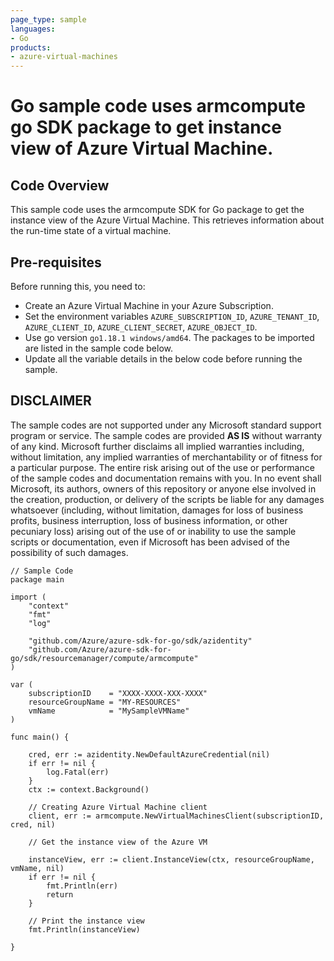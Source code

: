 ```yaml
---
page_type: sample
languages:
- Go
products:
- azure-virtual-machines	
---
```



# Go sample code uses armcompute go SDK package to get instance view of Azure Virtual Machine.


 ## Code Overview
 
 This sample code uses the armcompute SDK for Go package to get the instance view of the Azure Virtual Machine. This retrieves information about the run-time state of a virtual machine.
 
 ##  Pre-requisites
 Before running this, you need to: 
 - Create an Azure Virtual Machine in your Azure Subscription.
 - Set the environment variables `AZURE_SUBSCRIPTION_ID`, `AZURE_TENANT_ID`, `AZURE_CLIENT_ID`, `AZURE_CLIENT_SECRET`, `AZURE_OBJECT_ID`.
 - Use go version `go1.18.1 windows/amd64`. The packages to be imported are listed in the sample code below.
 - Update all the variable details in the below code before running the sample.


## DISCLAIMER

The sample codes are not supported under any Microsoft standard support program or service. The sample codes are provided **AS IS** without warranty of any kind. Microsoft further disclaims all implied warranties including, without limitation, any implied warranties of merchantability or of fitness for a particular purpose. The entire risk arising out of the use or performance of the sample codes and documentation remains with you. In no event shall Microsoft, its authors, owners of this repository or anyone else involved in the creation, production, or delivery of the scripts be liable for any damages whatsoever (including, without limitation, damages for loss of business profits, business interruption, loss of business information, or other pecuniary loss) arising out of the use of or inability to use the sample scripts or documentation, even if Microsoft has been advised of the possibility of such damages. 

```
// Sample Code
package main

import (
	"context"
	"fmt"
	"log"

	"github.com/Azure/azure-sdk-for-go/sdk/azidentity"
	"github.com/Azure/azure-sdk-for-go/sdk/resourcemanager/compute/armcompute"
)

var (
	subscriptionID    = "XXXX-XXXX-XXX-XXXX"
	resourceGroupName = "MY-RESOURCES"
	vmName            = "MySampleVMName"
)

func main() {

	cred, err := azidentity.NewDefaultAzureCredential(nil)
	if err != nil {
		log.Fatal(err)
	}
	ctx := context.Background()

	// Creating Azure Virtual Machine client
	client, err := armcompute.NewVirtualMachinesClient(subscriptionID, cred, nil)

	// Get the instance view of the Azure VM

	instanceView, err := client.InstanceView(ctx, resourceGroupName, vmName, nil)
	if err != nil {
		fmt.Println(err)
		return
	}

	// Print the instance view
	fmt.Println(instanceView)

}

```
